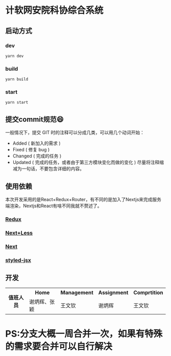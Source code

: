 # 计软网安院科协综合系统
## 启动方式
### dev
```
yarn dev
```
### build
```
yarn build
```
### start
```
yarn start
```
## 提交commit规范:smile:
一般情况下，提交 GIT 时的注释可以分成几类，可以用几个动词开始：
- Added ( 新加入的需求 )
- Fixed ( 修复 bug )
- Changed ( 完成的任务 )
- Updated ( 完成的任务，或者由于第三方模块变化而做的变化 )
尽量将注释缩减为一句话，不要包含详细的内容。
## 使用依赖
本次开发采用的是React+Redux+Router，有不同的是加入了Nextjs来完成服务端渲染，Nextjs和React有啥不同我就不赘述了。
### [Redux](http://cn.redux.js.org/docs/react-redux/)
### [Next+Less](https://github.com/zeit/next-plugins/tree/master/packages/next-less)
### [Next](https://nextjs.frontendx.cn/docs/#%E5%AE%89%E8%A3%85)
### [styled-jsx](https://github.com/zeit/styled-jsx)
## 开发
<table>
<tr>
<th rowspan="2">值班人员</th>
<th>Home</th>
<th>Management</th>
<th>Assignment</th>
<th>Comprtition</th>
</tr>
<tr>
<td>谢炳辉、张颖</td>
<td>王文钦</td>
<td>谢炳辉</td>
<td>王文钦</td>
</tr>
</table>

# PS:分支大概一周合并一次，如果有特殊的需求要合并可以自行解决
